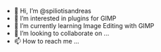 - 👋 Hi, I’m @spiliotisandreas
- 👀 I’m interested in plugins for GIMP
- 🌱 I’m currently learning Image Editing with GIMP
- 💞️ I’m looking to collaborate on ...
- 📫 How to reach me ...

<!---
spiliotisandreas/spiliotisandreas is a ✨ special ✨ repository because its `README.md` (this file) appears on your GitHub profile.
You can click the Preview link to take a look at your changes.
--->
